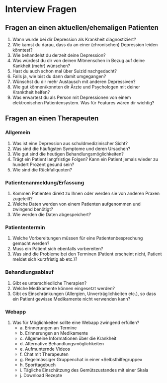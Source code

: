 # Interview Fragen

## Fragen an einen aktuellen/ehemaligen Patienten

1. Wann wurde bei dir Depression als Krankheit diagnostiziert?
2. Wie kamst du darau, dass du an einer (chronischen) Depression leiden könntest?
3. Wie behandelst du derzeit deine Depression?
4. Was würdest du dir von deinen Mitmenschen in Bezug auf deine Kankheit (mehr) wünschen?
5. Hast du auch schon mal über Suizid nachgedacht?
6. Falls ja, wie bist du dann damit umgegangen?
7. Wünschst du dir mehr Austausch mit anderen Depressiven?
8. Wie gut können/konnten dir Ärzte und Psychologen mit deiner Kranktheit helfen?
9. Was erwartest du als Person mit Depressionen von einem elektronischen Patientensystem. Was für Features wären dir wichtig?

## Fragen an einen Therapeuten

### Allgemein

1.	Was ist eine Depression aus schuldmedizinischer Sicht?
2.	Was sind die häufigsten Symptome und deren Ursachen?
3.	Wie gut sind die heutigen Behandlungsmöglichkeiten?
4.	Trägt ein Patient langfristige Folgen? Kann ein Patient jemals wieder zu hundert Prozent gesund sein?
5.	Wie sind die Rückfallquoten?

### Patientenanmeldung/Erfassung

1.	Kommen Patienten direkt zu Ihnen oder werden sie von anderen Praxen zugeteilt?
2.	Welche Daten werden von einem Patienten aufgenommen und zwingend benötigt?
3.	Wie werden die Daten abgespeichert?

### Patiententermin

1.	Welche Vorbereitungen müssen für eine Patientenbesprechung gemacht werden?
2.	Muss ein Patient sich ebenfalls vorbereiten?
3.	Was sind die Probleme bei den Terminen (Patient erscheint nicht, Patient meldet sich kurzfristig ab etc.)?

### Behandlungsablauf

1.	Gibt es unterschiedliche Therapien?
2.	Welche Medikamente können eingesetzt werden?
3.	Gibt es Einschränkungen (Allergien, Unverträglichkeiten etc.), so dass ein Patient gewisse Medikamente nicht verwenden kann?

### Webapp

1.	Was für Möglichkeiten sollte eine Webapp zwingend erfüllen?
	* a. Erinnerungen an Termine
	* b.	Erinnerungen an Medikamente
	* c.	Allgemeine Informationen über die Krankheit
	* d.	Alternative Behandlungsmöglichkeiten
	* e.	Aufmunternde Videos
	* f.	Chat mit Therapeuten
	* g.	Regelmässiger Gruppenchat in einer «Selbsthilfegruppe»
	* h.	Sporttagebuch
	* i.	Tägliche Einschätzung des Gemütszustandes mit einer Skala
	* j.	Download Rezepte
